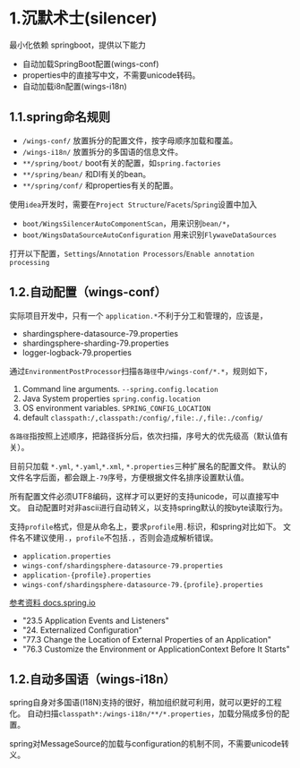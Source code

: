 # 1.沉默术士(silencer)

最小化依赖 springboot，提供以下能力

 * 自动加载SpringBoot配置(wings-conf)
 * properties中的直接写中文，不需要unicode转码。
 * 自动加载i8n配置(wings-i18n)

 
## 1.1.spring命名规则

 * `/wings-conf/` 放置拆分的配置文件，按字母顺序加载和覆盖。
 * `/wings-i18n/` 放置拆分的多国语的信息文件。
 * `**/spring/boot/` boot有关的配置，如`spring.factories`
 * `**/spring/bean/` 和DI有关的bean。
 * `**/spring/conf/` 和properties有关的配置。
 
使用`idea`开发时，需要在`Project Structure`/`Facets`/`Spring`设置中加入

 * `boot/WingsSilencerAutoComponentScan`，用来识别`bean/*`， 
 * `boot/WingsDataSourceAutoConfiguration` 用来识别`FlywaveDataSources`
 
打开以下配置，`Settings`/`Annotation Processors`/`Enable annotation processing`
 
## 1.2.自动配置（wings-conf）

实际项目开发中，只有一个 `application.*`不利于分工和管理的，应该是，

 * shardingsphere-datasource-79.properties
 * shardingsphere-sharding-79.properties
 * logger-logback-79.properties

通过`EnvironmentPostProcessor`扫描`各路径`中`/wings-conf/*.*`，规则如下，

 1. Command line arguments. `--spring.config.location`
 2. Java System properties `spring.config.location`
 3. OS environment variables. `SPRING_CONFIG_LOCATION`
 4. default `classpath:/,classpath:/config/,file:./,file:./config/`

`各路径`指按照上述顺序，把路径拆分后，依次扫描，序号大的优先级高（默认值有关）。

目前只加载 `*.yml`, `*.yaml`,`*.xml`, `*.properties`三种扩展名的配置文件。
默认的文件名字后面，都会跟上`-79`序号，方便根据文件名排序设置默认值。

所有配置文件必须UTF8编码，这样才可以更好的支持unicode，可以直接写中文。
自动配置时对非ascii进行自动转义，以支持spring默认的按byte读取行为。

支持`profile`格式，但是从命名上，要求`profile`用`.`标识，和spring对比如下。
文件名不建议使用`.`，`profile`不包括`.`，否则会造成解析错误。

 * `application.properties`
 * `wings-conf/shardingsphere-datasource-79.properties`
 * `application-{profile}.properties`
 * `wings-conf/shardingsphere-datasource-79.{profile}.properties`

[参考资料 docs.spring.io](https://docs.spring.io/spring-boot/docs/current/reference/htmlsingle/)

 - "23.5 Application Events and Listeners"
 - "24. Externalized Configuration"
 - "77.3 Change the Location of External Properties of an Application"
 - "76.3 Customize the Environment or ApplicationContext Before It Starts"

 
## 1.2.自动多国语（wings-i18n）

spring自身对多国语(I18N)支持的很好，稍加组织就可利用，就可以更好的工程化。
自动扫描`classpath*:/wings-i18n/**/*.properties`，加载分隔成多份的配置。

spring对MessageSource的加载与configuration的机制不同，不需要unicode转义。

